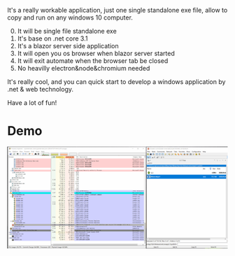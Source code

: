 It's a really workable application, just one single standalone exe file, allow to copy and run on any windows 10 computer.

0. It will be single file standalone exe
1. It's base on .net core 3.1
2. It's a blazor server side application
3. It will open you os browser when blazor server started
4. It will exit automate when the browser tab be closed
5. No heavilly electron&node&chromium needed

It's really cool, and you can quick start to develop a windows application by .net & web technology.

Have a lot of fun!

# Demo
![Use blazor to develop your desktop app](demo/blazor_to_boost_desktop_app.gif)
